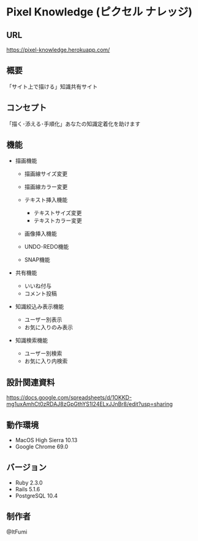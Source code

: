 # Pixel Knowledge (ピクセル ナレッジ)

## URL
https://pixel-knowledge.herokuapp.com/

## 概要
「サイト上で描ける」知識共有サイト

## コンセプト
「描く･添える･手順化」あなたの知識定着化を助けます

## 機能
- 描画機能
  - 描画線サイズ変更
  - 描画線カラー変更

  - テキスト挿入機能
    - テキストサイズ変更
    - テキストカラー変更

  - 画像挿入機能

  - UNDO･REDO機能
  - SNAP機能

- 共有機能
  - いいね付与
  - コメント投稿

- 知識絞込み表示機能
  - ユーザー別表示
  - お気に入りのみ表示

- 知識検索機能
  - ユーザー別検索
  - お気に入り内検索

## 設計関連資料
https://docs.google.com/spreadsheets/d/1OKKD-mg1uxAmhCt0zRDAJ8zGpGthYS1l24ELxJJnBr8/edit?usp=sharing

## 動作環境
- MacOS High Sierra 10.13
- Google Chrome 69.0

## バージョン
- Ruby 2.3.0
- Rails 5.1.6
- PostgreSQL 10.4

## 制作者
@ItFumi

